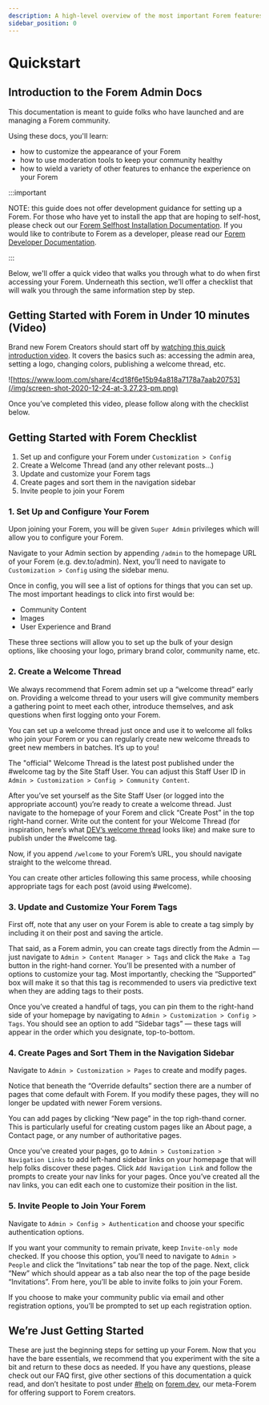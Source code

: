 ```yaml
---
description: A high-level overview of the most important Forem features.
sidebar_position: 0
---
```


# Quickstart

## Introduction to the Forem Admin Docs

This documentation is meant to guide folks who have launched and are managing a Forem community. 

Using these docs, you'll learn:
* how to customize the appearance of your Forem
* how to use moderation tools to keep your community healthy
* how to wield a variety of other features to enhance the experience on your Forem

:::important

NOTE: this guide does not offer development guidance for setting up a Forem. For those who have yet to install the app that are hoping to self-host, please check out our [Forem Selfhost Installation Documentation](https://hackmd.io/6DljLehNR5OsowmNpD2FnA). If you would like to contribute to Forem as a developer, please read our [Forem Developer Documentation](https://docs.forem.com/).

:::

Below, we'll offer a quick video that walks you through what to do when first accessing your Forem. Underneath this section, we’ll offer a checklist that will walk you through the same information step by step.

## Getting Started with Forem in Under 10 minutes (Video)

Brand new Forem Creators should start off by [watching this quick introduction video](https://www.loom.com/share/4cd18f6e15b94a818a7178a7aab20753).  It covers the basics such as: accessing the admin area, setting a logo, changing colors, publishing a welcome thread, etc.

![https://www.loom.com/share/4cd18f6e15b94a818a7178a7aab20753](/img/screen-shot-2020-12-24-at-3.27.23-pm.png)

Once you’ve completed this video, please follow along with the checklist below.

## Getting Started with Forem Checklist

1. Set up and configure your Forem under `Customization > Config`
2. Create a Welcome Thread (and any other relevant posts…)
3. Update and customize your Forem tags
4. Create pages and sort them in the navigation sidebar
5. Invite people to join your Forem

### 1. Set Up and Configure Your Forem

Upon joining your Forem, you will be given `Super Admin` privileges which will allow you to configure your Forem.

Navigate to your Admin section by appending `/admin` to the homepage URL of your Forem (e.g. dev.to/admin). Next, you’ll need to navigate to `Customization > Config` using the sidebar menu.

Once in config, you will see a list of options for things that you can set up. The most important headings to click into first would be:
* Community Content
* Images
* User Experience and Brand

These three sections will allow you to set up the bulk of your design options, like choosing your logo, primary brand color, community name, etc.

### 2. Create a Welcome Thread

We always recommend that Forem admin set up a “welcome thread” early on. Providing a welcome thread to your users will give community members a gathering point to meet each other, introduce themselves, and ask questions when first logging onto your Forem.

You can set up a welcome thread just once and use it to welcome all folks who join your Forem or you can regularly create new welcome threads to greet new members in batches. It’s up to you!

The "official" Welcome Thread is the latest post published under the #welcome tag by the Site Staff User. You can adjust this Staff User ID in `Admin > Customization > Config > Community Content`.

After you’ve set yourself as the Site Staff User (or logged into the appropriate account) you’re ready to create a welcome thread. Just navigate to the homepage of your Forem and click “Create Post” in the top right-hand corner. Write out the content for your Welcome Thread (for inspiration, here’s what [DEV’s welcome thread](https://dev.to/welcome) looks like) and make sure to publish under the #welcome tag.

Now, if you append `/welcome` to your Forem’s URL, you should navigate straight to the welcome thread.

You can create other articles following this same process, while choosing appropriate tags for each post (avoid using #welcome).

### 3. Update and Customize Your Forem Tags

First off, note that any user on your Forem is able to create a tag simply by including it on their post and saving the article.

That said, as a Forem admin, you can create tags directly from the Admin — just navigate to `Admin > Content Manager > Tags` and click the `Make a Tag` button in the right-hand corner. You’ll be presented with a number of options to customize your tag. Most importantly, checking the “Supported” box will make it so that this tag is recommended to users via predictive text when they are adding tags to their posts.

Once you’ve created a handful of tags, you can pin them to the right-hand side of your homepage by navigating to `Admin > Customization > Config > Tags`. You should see an option to add “Sidebar tags” — these tags will appear in the order which you designate, top-to-bottom.

### 4. Create Pages and Sort Them in the Navigation Sidebar

Navigate to `Admin > Customization > Pages` to create and modify pages. 

Notice that beneath the “Override defaults” section there are a number of pages that come default with Forem. If you modify these pages, they will no longer be updated with newer Forem versions.

You can add pages by clicking “New page” in the top righ-thand corner. This is particularly useful for creating custom pages like an About page, a Contact page, or any number of authoritative pages.

Once you’ve created your pages, go to `Admin > Customization > Navigation Links` to add left-hand sidebar links on your homepage that will help folks discover these pages. Click `Add Navigation Link` and follow the prompts to create your nav links for your pages. Once you’ve created all the nav links, you can edit each one to customize their position in the list.

### 5. Invite People to Join Your Forem
Navigate to `Admin > Config > Authentication` and choose your specific authentication options.

If you want your community to remain private, keep `Invite-only mode` checked. If you choose this option, you’ll need to navigate to `Admin > People` and click the “Invitations” tab near the top of the page. Next, click “New” which should appear as a tab also near the top of the page beside “Invitations”. From here, you’ll be able to invite folks to join your Forem.

If you choose to make your community public via email and other registration options, you’ll be prompted to set up each registration option.

## We’re Just Getting Started

These are just the beginning steps for setting up your Forem. Now that you have the bare essentials, we recommend that you experiment with the site a bit and return to these docs as needed. If you have any questions, please check out our FAQ first, give other sections of this documentation a quick read, and don’t hesitate to post under [#help](https://forem.dev/t/help) on [forem.dev](https://forem.dev/), our meta-Forem for offering support to Forem creators.
